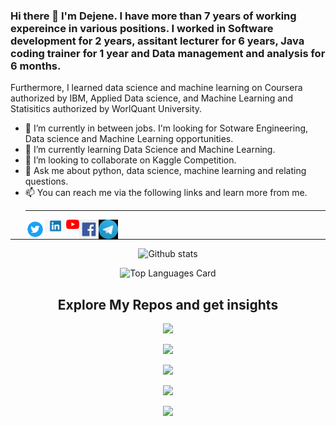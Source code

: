 ### Hi there 👋 I'm Dejene. I have more than 7 years of working expereince in various positions. I worked in Software development for 2 years, assitant lecturer for 6 years, Java coding trainer for 1 year and Data management and analysis for 6 months.

Furthermore, I learned data science and machine learning on Coursera authorized by IBM, Applied Data science, and Machine Learning and Statisitics authorized by WorlQuant University.
<!--
**epythonlab/epythonlab** is a ✨ _special_ ✨ repository because its `README.md` (this file) appears on your GitHub profile.
-->

- 🔭 I’m currently in between jobs. I'm looking for Sotware Engineering, Data science and Machine Learning opportunities.
- 🌱 I’m currently learning Data Science and Machine Learning.
- 👯 I’m looking to collaborate on Kaggle Competition.
- 💬 Ask me about python, data science, machine learning and relating questions.
- 📫 You can reach me via the following links and learn more from me.
  <hr>
  <div align="center"><a href="https://www.twitter.com/dejenetechane">
  <img align="left" alt="EPYTHON LAB | Twitter" width="31px" src="https://raw.githubusercontent.com/epythonlab/epythonlab/master/twitter.png"/>
</a>
   <div align="center"><a href="https://www.linkedin/in/dejenetechane">
  <img align="left" alt="EPYTHON LAB | LinkedIn" width="34px" src="https://raw.githubusercontent.com/epythonlab/epythonlab/master/linkedin.png"/>
</a>
 <div align="center"><a href="https://www.youtube.com/c/epythonlab">
  <img align="left" alt="EPYTHON LAB | Youtube" width="21px" src="https://raw.githubusercontent.com/epythonlab/epythonlab/master/youtube_social_icon_red.png"/>
</a>
<a href="https://www.facebook.com/epythonlab">
  <img align="left" alt="EPYTHON LAB" width="31px" src="https://raw.githubusercontent.com/epythonlab/epythonlab/master/facebook.png"/>
</a>
<a href="https://t.me/epythonlab/">
  <img align="left" alt="EPYTHON LAB" width="31px" src="https://raw.githubusercontent.com/epythonlab/epythonlab/master/telegram.jpg"/>
</a></div>

<br />
<hr>

![Github stats](https://github-readme-stats.vercel.app/api?username=epythonlab&theme=highcontrast&show_icons=true&count_private=true)

![Top Languages Card](https://github-readme-stats.vercel.app/api/top-langs/?username=epythonlab&layout=compact)

## Explore My Repos and get insights

[![](https://github-readme-stats.vercel.app/api/pin/?username=epythonlab&repo=Coursera_Capstone&show_owner=true)](https://github.com/epythonlab/Coursera_Capstone)

[![](https://github-readme-stats.vercel.app/api/pin/?username=epythonlab&repo=WQU-DS-Unit-1&show_owner=true)](https://github.com/epythonlab/WQU-DS-Unit-1)

[![](https://github-readme-stats.vercel.app/api/pin/?username=epythonlab&repo=Data-Science-Competition&show_owner=true)](https://github.com/epythonlab/Data-Science-Competition)

[![](https://github-readme-stats.vercel.app/api/pin/?username=epythonlab&repo=Udacity-Bertelsmann-Projects&show_owner=true)](https://github.com/epythonlab/Udacity-Bertelsmann-Projects)

[![](https://github-readme-stats.vercel.app/api/pin/?username=epythonlab&repo=HamoyeIntern&show_owner=true)](https://github.com/epythonlab/HamoyeIntern)  

